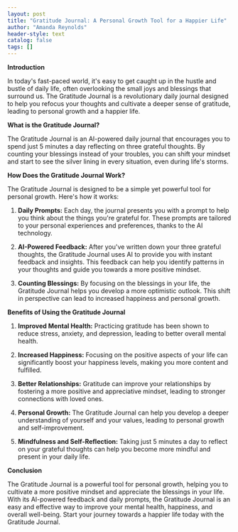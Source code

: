 ```yaml
---
layout: post
title: "Gratitude Journal: A Personal Growth Tool for a Happier Life"
author: "Amanda Reynolds"
header-style: text
catalog: false
tags: []
---
```


**Introduction**

In today's fast-paced world, it's easy to get caught up in the hustle and bustle of daily life, often overlooking the small joys and blessings that surround us. The Gratitude Journal is a revolutionary daily journal designed to help you refocus your thoughts and cultivate a deeper sense of gratitude, leading to personal growth and a happier life.

**What is the Gratitude Journal?**

The Gratitude Journal is an AI-powered daily journal that encourages you to spend just 5 minutes a day reflecting on three grateful thoughts. By counting your blessings instead of your troubles, you can shift your mindset and start to see the silver lining in every situation, even during life's storms.

**How Does the Gratitude Journal Work?**

The Gratitude Journal is designed to be a simple yet powerful tool for personal growth. Here's how it works:

1. **Daily Prompts:** Each day, the journal presents you with a prompt to help you think about the things you're grateful for. These prompts are tailored to your personal experiences and preferences, thanks to the AI technology.

2. **AI-Powered Feedback:** After you've written down your three grateful thoughts, the Gratitude Journal uses AI to provide you with instant feedback and insights. This feedback can help you identify patterns in your thoughts and guide you towards a more positive mindset.

3. **Counting Blessings:** By focusing on the blessings in your life, the Gratitude Journal helps you develop a more optimistic outlook. This shift in perspective can lead to increased happiness and personal growth.

**Benefits of Using the Gratitude Journal**

1. **Improved Mental Health:** Practicing gratitude has been shown to reduce stress, anxiety, and depression, leading to better overall mental health.

2. **Increased Happiness:** Focusing on the positive aspects of your life can significantly boost your happiness levels, making you more content and fulfilled.

3. **Better Relationships:** Gratitude can improve your relationships by fostering a more positive and appreciative mindset, leading to stronger connections with loved ones.

4. **Personal Growth:** The Gratitude Journal can help you develop a deeper understanding of yourself and your values, leading to personal growth and self-improvement.

5. **Mindfulness and Self-Reflection:** Taking just 5 minutes a day to reflect on your grateful thoughts can help you become more mindful and present in your daily life.

**Conclusion**

The Gratitude Journal is a powerful tool for personal growth, helping you to cultivate a more positive mindset and appreciate the blessings in your life. With its AI-powered feedback and daily prompts, the Gratitude Journal is an easy and effective way to improve your mental health, happiness, and overall well-being. Start your journey towards a happier life today with the Gratitude Journal.
